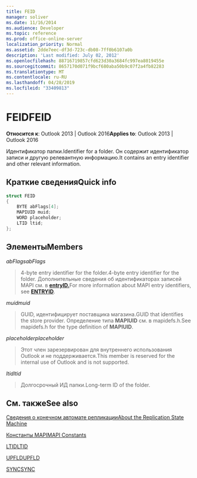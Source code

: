 ```yaml
---
title: FEID
manager: soliver
ms.date: 11/16/2014
ms.audience: Developer
ms.topic: reference
ms.prod: office-online-server
localization_priority: Normal
ms.assetid: 2dde7eec-df3d-723c-db08-7ff0b6107a0b
description: 'Last modified: July 02, 2012'
ms.openlocfilehash: 88716719857cfd623d30a3684fc997ea8019455e
ms.sourcegitcommit: 8657170d071f9bcf680aba50b9c07f2a4fb82283
ms.translationtype: MT
ms.contentlocale: ru-RU
ms.lasthandoff: 04/28/2019
ms.locfileid: "33409813"
---
```

# <a name="feid"></a><span data-ttu-id="a6295-103">FEID</span><span class="sxs-lookup"><span data-stu-id="a6295-103">FEID</span></span>

 
  
<span data-ttu-id="a6295-104">**Относится к**: Outlook 2013 | Outlook 2016</span><span class="sxs-lookup"><span data-stu-id="a6295-104">**Applies to**: Outlook 2013 | Outlook 2016</span></span> 
  
<span data-ttu-id="a6295-105">Идентификатор папки.</span><span class="sxs-lookup"><span data-stu-id="a6295-105">Identifier for a folder.</span></span> <span data-ttu-id="a6295-106">Он содержит идентификатор записи и другую релевантную информацию.</span><span class="sxs-lookup"><span data-stu-id="a6295-106">It contains an entry identifier and other relevant information.</span></span>
  
## <a name="quick-info"></a><span data-ttu-id="a6295-107">Краткие сведения</span><span class="sxs-lookup"><span data-stu-id="a6295-107">Quick info</span></span>

```cpp
struct FEID 
{ 
    BYTE abFlags[4]; 
    MAPIUID muid; 
    WORD placeholder; 
    LTID ltid; 
};
```

## <a name="members"></a><span data-ttu-id="a6295-108">Элементы</span><span class="sxs-lookup"><span data-stu-id="a6295-108">Members</span></span>

 <span data-ttu-id="a6295-109">_abFlags_</span><span class="sxs-lookup"><span data-stu-id="a6295-109">_abFlags_</span></span>
  
> <span data-ttu-id="a6295-110">4-byte entry identifier for the folder.</span><span class="sxs-lookup"><span data-stu-id="a6295-110">4-byte entry identifier for the folder.</span></span> <span data-ttu-id="a6295-111">Дополнительные сведения об идентификаторах записей MAPI см. в **[entryID.](entryid.md)**</span><span class="sxs-lookup"><span data-stu-id="a6295-111">For more information about MAPI entry identifiers, see **[ENTRYID](entryid.md)**.</span></span> 
    
 <span data-ttu-id="a6295-112">_muid_</span><span class="sxs-lookup"><span data-stu-id="a6295-112">_muid_</span></span>
  
> <span data-ttu-id="a6295-113">GUID, идентифицирует поставщика магазина.</span><span class="sxs-lookup"><span data-stu-id="a6295-113">GUID that identifies the store provider.</span></span> <span data-ttu-id="a6295-114">Определение типа **MAPIUID** см. в mapidefs.h.</span><span class="sxs-lookup"><span data-stu-id="a6295-114">See mapidefs.h for the type definition of **MAPIUID**.</span></span> 
    
 <span data-ttu-id="a6295-115">_placeholder_</span><span class="sxs-lookup"><span data-stu-id="a6295-115">_placeholder_</span></span>
  
> <span data-ttu-id="a6295-116">Этот член зарезервирован для внутреннего использования Outlook и не поддерживается.</span><span class="sxs-lookup"><span data-stu-id="a6295-116">This member is reserved for the internal use of Outlook and is not supported.</span></span>
    
 <span data-ttu-id="a6295-117">_ltid_</span><span class="sxs-lookup"><span data-stu-id="a6295-117">_ltid_</span></span>
  
> <span data-ttu-id="a6295-118">Долгосрочный ИД папки.</span><span class="sxs-lookup"><span data-stu-id="a6295-118">Long-term ID of the folder.</span></span>
    
## <a name="see-also"></a><span data-ttu-id="a6295-119">См. также</span><span class="sxs-lookup"><span data-stu-id="a6295-119">See also</span></span>



[<span data-ttu-id="a6295-120">Сведения о конечном автомате репликации</span><span class="sxs-lookup"><span data-stu-id="a6295-120">About the Replication State Machine</span></span>](about-the-replication-state-machine.md)
  
[<span data-ttu-id="a6295-121">Константы MAPI</span><span class="sxs-lookup"><span data-stu-id="a6295-121">MAPI Constants</span></span>](mapi-constants.md)
  
[<span data-ttu-id="a6295-122">LTID</span><span class="sxs-lookup"><span data-stu-id="a6295-122">LTID</span></span>](ltid.md)
  
[<span data-ttu-id="a6295-123">UPFLD</span><span class="sxs-lookup"><span data-stu-id="a6295-123">UPFLD</span></span>](upfld.md)
  
[<span data-ttu-id="a6295-124">SYNC</span><span class="sxs-lookup"><span data-stu-id="a6295-124">SYNC</span></span>](sync.md)

